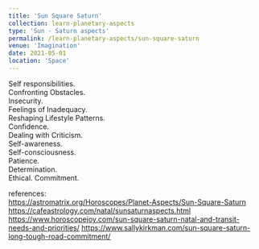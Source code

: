 ```yaml
---
title: 'Sun Square Saturn'
collection: learn-planetary-aspects
type: 'Sun - Saturn aspects'
permalink: /learn-planetary-aspects/sun-square-saturn
venue: 'Imagination'
date: 2021-05-01
location: 'Space'
---
```


Self responsibilities.  
Confronting Obstacles.  
Insecurity.  
Feelings of Inadequacy.  
Reshaping Lifestyle Patterns.  
Confidence.  
Dealing with Criticism.  
Self-awareness.  
Self-consciousness.  
Patience.  
Determination.  
Ethical.
Commitment.

references:  
https://astromatrix.org/Horoscopes/Planet-Aspects/Sun-Square-Saturn  
https://cafeastrology.com/natal/sunsaturnaspects.html
https://www.horoscopejoy.com/sun-square-saturn-natal-and-transit-needs-and-priorities/
https://www.sallykirkman.com/sun-square-saturn-long-tough-road-commitment/
